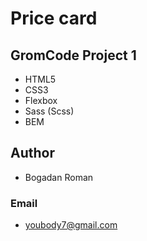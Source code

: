# Price card

## GromCode Project 1

- HTML5
- CSS3
- Flexbox
- Sass (Scss)
- BEM

## Author

- Bogadan Roman

### Email

- youbody7@gmail.com
